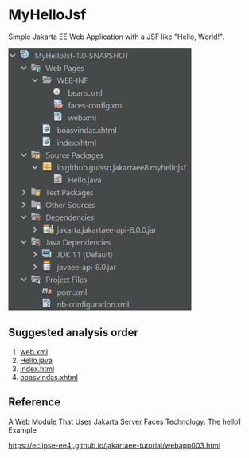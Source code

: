 # MyHelloJsf
Simple Jakarta EE Web Application with a JSF like "Hello, World!".

![NetBeans Project](imgs/myhellojsf.png)

## Suggested analysis order

1. [web.xml](/src/main/webapp/index.xhtml)
2. [Hello.java](/src/main/java/io/github/guisso/jakartaee8/myhellojsf/Hello.java)
3. [index.html](/src/main/webapp/index.xhtml)
4. [boasvindas.xhtml](/src/main/webapp/boasvindas.xhtml)

## Reference

A Web Module That Uses Jakarta Server Faces Technology: The hello1 Example

<https://eclipse-ee4j.github.io/jakartaee-tutorial/webapp003.html>
